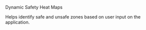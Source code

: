 Dynamic Safety Heat Maps

Helps identify safe and unsafe zones based on user input on the application.
